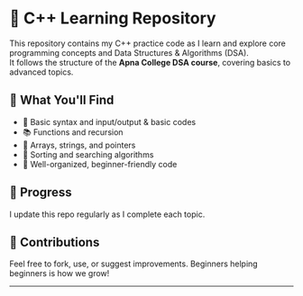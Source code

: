 # 🚀 C++ Learning Repository

This repository contains my C++ practice code as I learn and explore core programming concepts and Data Structures & Algorithms (DSA).  
It follows the structure of the **Apna College DSA course**, covering basics to advanced topics.

## 📌 What You'll Find

- 🔢 Basic syntax and input/output & basic codes
- 📚 Functions and recursion
- 🎯 Arrays, strings, and pointers
- 🧩 Sorting and searching algorithms
- 📁 Well-organized, beginner-friendly code

## 📅 Progress

I update this repo regularly as I complete each topic.

## 🤝 Contributions

Feel free to fork, use, or suggest improvements. Beginners helping beginners is how we grow!

---



